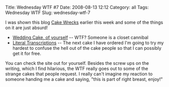 Title: Wednesday WTF \#7
Date: 2008-08-13 12:12
Category: all
Tags: Wednesday WTF
Slug: wednesday-wtf-7

I was shown this blog [Cake Wrecks][] earlier this week and some of the things
on it are just absurd!

-   [Wedding Cake, of yourself][] -- WTF? Someone is a closet cannibal
-   [Literal Transcriptions][] -- The next cake I have ordered I'm going to try
    my hardest to confuse the hell out of the cake people so that I can
    possibly get it for free.

You can check the site out for yourself. Besides the screw ups on the writing,
which I find hilarious, the WTF really goes out to some of the strange cakes
that people request. I really can't imagine my reaction to someone handing me a
cake and saying, "this is part of right breast, enjoy!"

  [Cake Wrecks]: http://cakewrecks.blogspot.com/
  [Wedding Cake, of yourself]: http://cakewrecks.blogspot.com/2008/08/play-it-again-wrecks.html
  [Literal Transcriptions]: http://cakewrecks.blogspot.com/2008/08/what-we-have-here-is-failure-to.html
